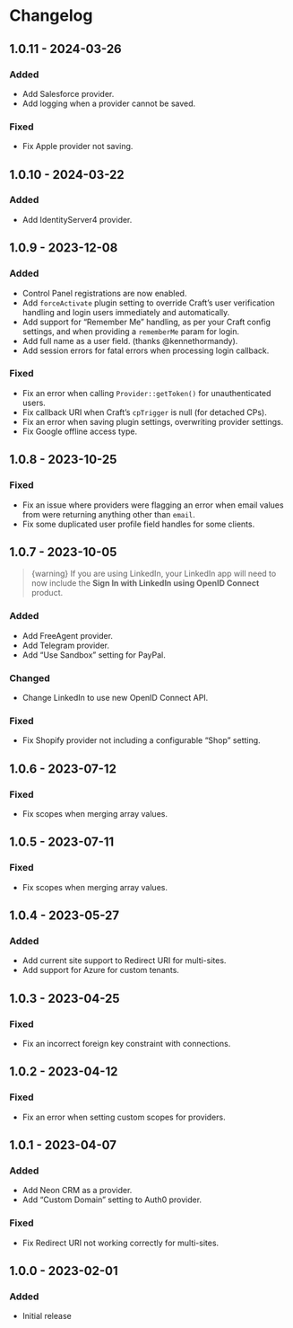 # Changelog

## 1.0.11 - 2024-03-26

### Added
- Add Salesforce provider.
- Add logging when a provider cannot be saved.

### Fixed
- Fix Apple provider not saving.

## 1.0.10 - 2024-03-22

### Added
- Add IdentityServer4 provider.

## 1.0.9 - 2023-12-08

### Added
- Control Panel registrations are now enabled.
- Add `forceActivate` plugin setting to override Craft’s user verification handling and login users immediately and automatically.
- Add support for “Remember Me” handling, as per your Craft config settings, and when providing a `rememberMe` param for login.
- Add full name as a user field. (thanks @kennethormandy).
- Add session errors for fatal errors when processing login callback.

### Fixed
- Fix an error when calling `Provider::getToken()` for unauthenticated users.
- Fix callback URI when Craft’s `cpTrigger` is null (for detached CPs).
- Fix an error when saving plugin settings, overwriting provider settings.
- Fix Google offline access type.

## 1.0.8 - 2023-10-25

### Fixed
- Fix an issue where providers were flagging an error when email values from were returning anything other than `email`.
- Fix some duplicated user profile field handles for some clients.

## 1.0.7 - 2023-10-05
> {warning} If you are using LinkedIn, your LinkedIn app will need to now include the **Sign In with LinkedIn using OpenID Connect** product.

### Added
- Add FreeAgent provider.
- Add Telegram provider.
- Add “Use Sandbox” setting for PayPal.

### Changed
- Change LinkedIn to use new OpenID Connect API.

### Fixed
- Fix Shopify provider not including a configurable “Shop” setting.

## 1.0.6 - 2023-07-12

### Fixed
- Fix scopes when merging array values.

## 1.0.5 - 2023-07-11

### Fixed
- Fix scopes when merging array values.

## 1.0.4 - 2023-05-27

### Added
- Add current site support to Redirect URI for multi-sites.
- Add support for Azure for custom tenants.

## 1.0.3 - 2023-04-25

### Fixed
- Fix an incorrect foreign key constraint with connections.

## 1.0.2 - 2023-04-12

### Fixed
- Fix an error when setting custom scopes for providers.

## 1.0.1 - 2023-04-07

### Added
- Add Neon CRM as a provider.
- Add “Custom Domain” setting to Auth0 provider.

### Fixed
- Fix Redirect URI not working correctly for multi-sites.

## 1.0.0 - 2023-02-01

### Added
- Initial release
